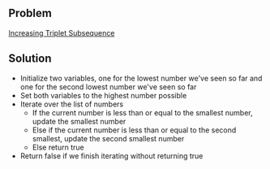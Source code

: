 ## Problem

[Increasing Triplet Subsequence](https://leetcode.com/explore/interview/card/top-interview-questions-medium/103/array-and-strings/781/)

## Solution

- Initialize two variables, one for the lowest number we've seen so far and one for the second lowest number we've seen so far
- Set both variables to the highest number possible
- Iterate over the list of numbers
  - If the current number is less than or equal to the smallest number, update the smallest number
  - Else if the current number is less than or equal to the second smallest, update the second smallest number
  - Else return true
- Return false if we finish iterating without returning true